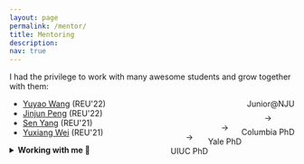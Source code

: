 ```yaml
---
layout: page
permalink: /mentor/
title: Mentoring
description:
nav: true
---
```


I had the privilege to work with many awesome students and grow together with them:

- [Yuyao Wang](https://kristoff-starling.github.io/) (REU'22)<span style="float:right">Junior@NJU</span>
- [Jinjun Peng](https://co1in.me/) (REU'22)<span style="float:right">$$\to$$ Columbia PhD</span>
- [Sen Yang](https://github.com/syang-ng) (REU'21)<span style="float:right">$$\to$$ Yale PhD</span>
- [Yuxiang Wei](https://yuxiang.cs.illinois.edu/) (REU'21)<span style="float:right">$$\to$$ UIUC PhD</span>

<details><summary><b>Working with me 🤗 </b></summary>
<div>

<div markdown="1">
For UIUC students, feel free to email me w/ your CV.
If you are not at UIUC, the best way to work with me is via the REU program (opens every Spring; follow updates on [@plfmse](https://twitter.com/plfmse)).
I take mentorship seriously; therefore, instead of simply assigning tasks, I will be working closely with you:

- Research and presentation.
- Modernized (open-source) software development skills.
- Recent advances in programming language, compiler, system, machine learning, etc.
- Helping you apply PhD program as if it's mine.

To know my work, check my [papers](https://jiawei-site.github.io/publications)/[blogs](https://jiawei-site.github.io/blog/) and [GitHub](https://github.com/ganler).
To get a sense of my work style, feel free to reach out to previous mentees.
In general, my research style is either **go solid or go big**: (i) carefully design and build *elegant* tools for *solving real-world problems* with *guarantee*;
or (ii) exploring the *cutting-edge* problems to make *impossibles more possible*.

There are of course a few **constraints** to consider:
I only take 2 students *max* at a time for mentorship quality.
Additionally, fluent English speaking is necessary for effective communication.
</div>

</div>
</details>

